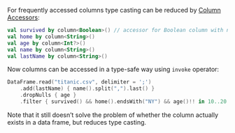 [//]: # (title: Column accessors API)

<!---IMPORT org.jetbrains.kotlinx.dataframe.samples.api.ApiLevels-->

For frequently accessed columns type casting can be reduced by [Column Accessors](DataColumn.md#column-accessors):

<!---FUN accessors1-->

```kotlin
val survived by column<Boolean>() // accessor for Boolean column with name 'survived'
val home by column<String>()
val age by column<Int?>()
val name by column<String>()
val lastName by column<String>()
```

<!---END-->

Now columns can be accessed in a type-safe way using `invoke` operator:

<!---FUN accessors2-->

```kotlin
DataFrame.read("titanic.csv", delimiter = ';')
    .add(lastName) { name().split(",").last() }
    .dropNulls { age }
    .filter { survived() && home().endsWith("NY") && age()!! in 10..20 }
```

<!---END-->

<warning>
Note that it still doesn’t solve the problem of whether the column actually exists in a data frame, but reduces type casting.
</warning>
